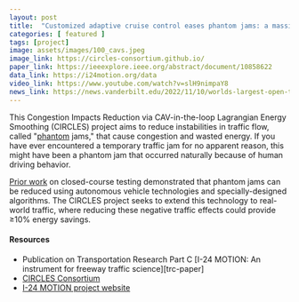 ```yaml
---
layout: post
title:  "Customized adaptive cruise control eases phantom jams: a massive field experiment"
categories: [ featured ]
tags: [project]
image: assets/images/100_cavs.jpeg
image_link: https://circles-consortium.github.io/
paper_link: https://ieeexplore.ieee.org/abstract/document/10858622
data_link: https://i24motion.org/data
video_link: https://www.youtube.com/watch?v=slH9nimpaY8
news_link: https://news.vanderbilt.edu/2022/11/10/worlds-largest-open-track-traffic-experiment-being-conducted-in-nashville-nov-14-18/
---
```

This Congestion Impacts Reduction via CAV-in-the-loop Lagrangian Energy Smoothing (CIRCLES) project aims to reduce instabilities in traffic flow, called "[phantom][phantom] jams," that cause congestion and wasted energy. If you have ever encountered a temporary traffic jam for no apparent reason, this might have been a phantom jam that occurred naturally because of human driving behavior.

[Prior work][dissipation] on closed-course testing demonstrated that phantom jams can be reduced using autonomous vehicle technologies and specially-designed algorithms. The CIRCLES project seeks to extend this technology to real-world traffic, where reducing these negative traffic effects could provide ≥10% energy savings.

#### Resources
- Publication on Transportation Research Part C [I-24 MOTION: An instrument for freeway traffic science][trc-paper]
- [CIRCLES Consortium][circles]
- [I-24 MOTION project website][i-24motion]

[i-24motion]: https://i24motion.org
[circles]: https://circles-consortium.github.io/
[phantom]: https://ed.ted.com/lessons/what-is-phantom-traffic-and-why-is-it-ruining-your-life-benjamin-seibold
[dissipation]: https://phantomjams.github.io/


